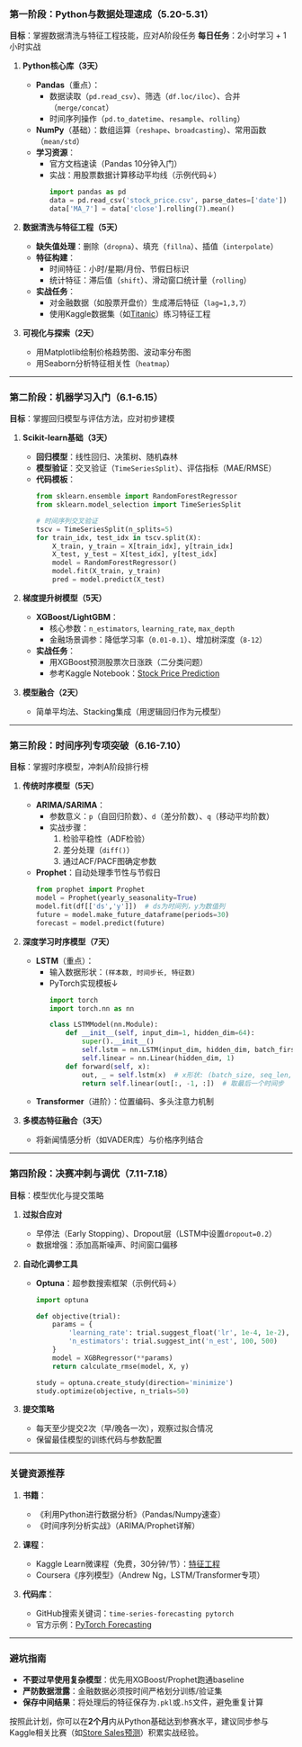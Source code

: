 ### **第一阶段：Python与数据处理速成（5.20-5.31）**
**目标**：掌握数据清洗与特征工程技能，应对A阶段任务
**每日任务**：2小时学习 + 1小时实战

1. **Python核心库（3天）**
   - **Pandas**（重点）：
     - 数据读取（`pd.read_csv`）、筛选（`df.loc/iloc`）、合并（`merge/concat`）
     - 时间序列操作（`pd.to_datetime`、`resample`、`rolling`）
   - **NumPy**（基础）：数组运算（`reshape`、`broadcasting`）、常用函数（`mean/std`）
   - **学习资源**：
     - 官方文档速读（Pandas 10分钟入门）
     - 实战：用股票数据计算移动平均线（示例代码↓）
       ```python
       import pandas as pd
       data = pd.read_csv('stock_price.csv', parse_dates=['date'])
       data['MA_7'] = data['close'].rolling(7).mean()
       ```

2. **数据清洗与特征工程（5天）**
   - **缺失值处理**：删除（`dropna`）、填充（`fillna`）、插值（`interpolate`）
   - **特征构建**：
     - 时间特征：小时/星期/月份、节假日标识
     - 统计特征：滞后值（`shift`）、滑动窗口统计量（`rolling`）
   - **实战任务**：
     - 对金融数据（如股票开盘价）生成滞后特征（`lag=1,3,7`）
     - 使用Kaggle数据集（如[Titanic](https://www.kaggle.com/c/titanic)）练习特征工程

3. **可视化与探索（2天）**
   - 用Matplotlib绘制价格趋势图、波动率分布图
   - 用Seaborn分析特征相关性（`heatmap`）

---

### **第二阶段：机器学习入门（6.1-6.15）**
**目标**：掌握回归模型与评估方法，应对初步建模

1. **Scikit-learn基础（3天）**
   - **回归模型**：线性回归、决策树、随机森林
   - **模型验证**：交叉验证（`TimeSeriesSplit`）、评估指标（MAE/RMSE）
   - **代码模板**：
     ```python
     from sklearn.ensemble import RandomForestRegressor
     from sklearn.model_selection import TimeSeriesSplit

     # 时间序列交叉验证
     tscv = TimeSeriesSplit(n_splits=5)
     for train_idx, test_idx in tscv.split(X):
         X_train, y_train = X[train_idx], y[train_idx]
         X_test, y_test = X[test_idx], y[test_idx]
         model = RandomForestRegressor()
         model.fit(X_train, y_train)
         pred = model.predict(X_test)
     ```

2. **梯度提升树模型（5天）**
   - **XGBoost/LightGBM**：
     - 核心参数：`n_estimators`, `learning_rate`, `max_depth`
     - 金融场景调参：降低学习率（`0.01-0.1`）、增加树深度（`8-12`）
   - **实战任务**：
     - 用XGBoost预测股票次日涨跌（二分类问题）
     - 参考Kaggle Notebook：[Stock Price Prediction](https://www.kaggle.com/code/faressayah/stock-market-analysis-prediction-using-lstm)

3. **模型融合（2天）**
   - 简单平均法、Stacking集成（用逻辑回归作为元模型）

---

### **第三阶段：时间序列专项突破（6.16-7.10）**
**目标**：掌握时序模型，冲刺A阶段排行榜

1. **传统时序模型（5天）**
   - **ARIMA/SARIMA**：
     - 参数意义：`p`（自回归阶数）、`d`（差分阶数）、`q`（移动平均阶数）
     - 实战步骤：
       1. 检验平稳性（ADF检验）
       2. 差分处理（`diff()`）
       3. 通过ACF/PACF图确定参数
   - **Prophet**：自动处理季节性与节假日
     ```python
     from prophet import Prophet
     model = Prophet(yearly_seasonality=True)
     model.fit(df[['ds','y']])  # ds为时间列，y为数值列
     future = model.make_future_dataframe(periods=30)
     forecast = model.predict(future)
     ```

2. **深度学习时序模型（7天）**
   - **LSTM**（重点）：
     - 输入数据形状：`(样本数, 时间步长, 特征数)`
     - PyTorch实现模板↓
       ```python
       import torch
       import torch.nn as nn

       class LSTMModel(nn.Module):
           def __init__(self, input_dim=1, hidden_dim=64):
               super().__init__()
               self.lstm = nn.LSTM(input_dim, hidden_dim, batch_first=True)
               self.linear = nn.Linear(hidden_dim, 1)
           def forward(self, x):
               out, _ = self.lstm(x)  # x形状: (batch_size, seq_len, input_dim)
               return self.linear(out[:, -1, :])  # 取最后一个时间步
       ```
   - **Transformer**（进阶）：位置编码、多头注意力机制

3. **多模态特征融合（3天）**
   - 将新闻情感分析（如VADER库）与价格序列结合

---

### **第四阶段：决赛冲刺与调优（7.11-7.18）**
**目标**：模型优化与提交策略

1. **过拟合应对**
   - 早停法（Early Stopping）、Dropout层（LSTM中设置`dropout=0.2`）
   - 数据增强：添加高斯噪声、时间窗口偏移

2. **自动化调参工具**
   - **Optuna**：超参数搜索框架（示例代码↓）
     ```python
     import optuna

     def objective(trial):
         params = {
             'learning_rate': trial.suggest_float('lr', 1e-4, 1e-2),
             'n_estimators': trial.suggest_int('n_est', 100, 500)
         }
         model = XGBRegressor(**params)
         return calculate_rmse(model, X, y)

     study = optuna.create_study(direction='minimize')
     study.optimize(objective, n_trials=50)
     ```

3. **提交策略**
   - 每天至少提交2次（早/晚各一次），观察过拟合情况
   - 保留最佳模型的训练代码与参数配置

---

### **关键资源推荐**
1. **书籍**：
   - 《利用Python进行数据分析》（Pandas/Numpy速查）
   - 《时间序列分析实战》（ARIMA/Prophet详解）

2. **课程**：
   - Kaggle Learn微课程（免费，30分钟/节）：[特征工程](https://www.kaggle.com/learn/feature-engineering)
   - Coursera《序列模型》（Andrew Ng，LSTM/Transformer专项）

3. **代码库**：
   - GitHub搜索关键词：`time-series-forecasting pytorch`
   - 官方示例：[PyTorch Forecasting](https://pytorch-forecasting.readthedocs.io/)

---

### **避坑指南**
- **不要过早使用复杂模型**：优先用XGBoost/Prophet跑通baseline
- **严防数据泄露**：金融数据必须按时间严格划分训练/验证集
- **保存中间结果**：将处理后的特征保存为`.pkl`或`.h5`文件，避免重复计算

按照此计划，你可以在**2个月**内从Python基础达到参赛水平，建议同步参与Kaggle相关比赛（如[Store Sales预测](https://www.kaggle.com/c/store-sales-time-series-forecasting)）积累实战经验。